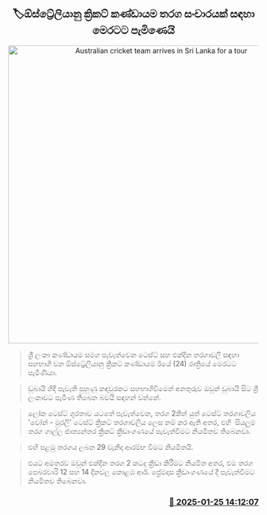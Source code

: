 <p align='center'><b><h2 align='center' title='Australian cricket team arrives in Sri Lanka for a tour'>🏷ඕස්ට්‍රේලියානු ක්‍රිකට් කණ්ඩායම තරග සංචාරයක් සඳහා මෙරටට පැමිණෙයි</h2></b></p>
<p align='center'><img src='https://helakuru.sgp1.cdn.digitaloceanspaces.com/esana/images/lib/australia-win-test.jpg' width='600' alt='Australian cricket team arrives in Sri Lanka for a tour'></p>

> ශ්‍රී ලංකා කණ්ඩායම සමග පැවැත්වෙන ටෙස්ට් සහ එක්දින තරග‍‍ාවලි සඳහා සහභාගි වන ඕස්ට්‍රේලියානු ක්‍රිකට් කණ්ඩායම ඊයේ (24) රාත්‍රියේ මෙරටට පැමිණියා.

> ඩුබායි හිදී පැවැති පුහුණු කඳවුරකට සහභාගිවීමෙන් අනතුරුව ඔවුන් ඩුබායි සිට ශ්‍රී ලංකාවට පැමිණ තිබෙන බවයි සඳහන් වන්නේ.

> ලෝක ටෙස්ට් ශූරතාව යටතේ පැවැත්වෙන, තරග 2කින් යුත් ටෙස්ට් තරගාවලිය 'වෝන් - මුරලි' ටෙස්ට් ක්‍රිකට් තරගාවලිය ලෙස නම් කර ඇති අතර, එහි  සියලුම තරග ගාල්ල ජාත්‍යන්තර ක්‍රිකට් ක්‍රීඩාංගණයේ පැවැත්වීමට නියමිතව තිබෙනවා.

> එහි පළමු තරගය ලබන 29 වැනිදා ආරම්භ වීමට නියමිතයි.

> එයට අමතරව ඔවුන් එක්දින තරග 2 කටද ක්‍රීඩා කිරීමට නියමිත අතර, එම තරග පෙබරවාරි 12 සහ 14 දිනවල කොළඹ ආර්. ප්‍රේමදාස ක්‍රීඩාංගණයේ දී පැවැත්වීමට නියමිතව තිබෙනවා.



<h3 align='right'><a href='https://www.helakuru.lk/esana/p/106875/'>📅 2025-01-25 14:12:07</a></h3>
